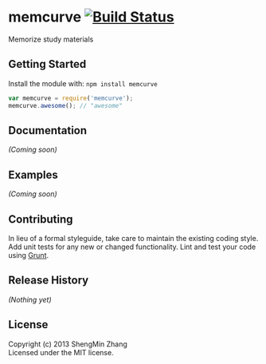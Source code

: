# memcurve [![Build Status](https://secure.travis-ci.org/shengmin/memcurve.png?branch=master)](http://travis-ci.org/shengmin/memcurve)

Memorize study materials

## Getting Started
Install the module with: `npm install memcurve`

```javascript
var memcurve = require('memcurve');
memcurve.awesome(); // "awesome"
```

## Documentation
_(Coming soon)_

## Examples
_(Coming soon)_

## Contributing
In lieu of a formal styleguide, take care to maintain the existing coding style. Add unit tests for any new or changed functionality. Lint and test your code using [Grunt](http://gruntjs.com/).

## Release History
_(Nothing yet)_

## License
Copyright (c) 2013 ShengMin Zhang  
Licensed under the MIT license.
